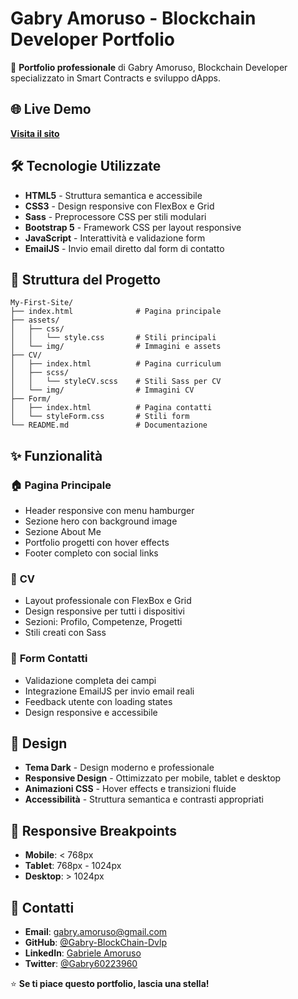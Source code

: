 # Gabry Amoruso - Blockchain Developer Portfolio

🚀 **Portfolio professionale** di Gabry Amoruso, Blockchain Developer specializzato in Smart Contracts e sviluppo dApps.

## 🌐 Live Demo

[**Visita il sito**](https://gabry-blockchain-dvlp.github.io/My-First-Site/)

## 🛠️ Tecnologie Utilizzate

- **HTML5** - Struttura semantica e accessibile
- **CSS3** - Design responsive con FlexBox e Grid
- **Sass** - Preprocessore CSS per stili modulari
- **Bootstrap 5** - Framework CSS per layout responsive
- **JavaScript** - Interattività e validazione form
- **EmailJS** - Invio email diretto dal form di contatto

## 📁 Struttura del Progetto

```
My-First-Site/
├── index.html              # Pagina principale
├── assets/
│   ├── css/
│   │   └── style.css       # Stili principali
│   └── img/                # Immagini e assets
├── CV/
│   ├── index.html          # Pagina curriculum
│   ├── scss/
│   │   └── styleCV.scss    # Stili Sass per CV
│   └── img/                # Immagini CV
├── Form/
│   ├── index.html          # Pagina contatti
│   └── styleForm.css       # Stili form
└── README.md               # Documentazione
```

## ✨ Funzionalità

### 🏠 **Pagina Principale**
- Header responsive con menu hamburger
- Sezione hero con background image
- Sezione About Me
- Portfolio progetti con hover effects
- Footer completo con social links

### 📄 **CV**
- Layout professionale con FlexBox e Grid
- Design responsive per tutti i dispositivi
- Sezioni: Profilo, Competenze, Progetti
- Stili creati con Sass

### 📧 **Form Contatti**
- Validazione completa dei campi
- Integrazione EmailJS per invio email reali
- Feedback utente con loading states
- Design responsive e accessibile

## 🎨 Design

- **Tema Dark** - Design moderno e professionale
- **Responsive Design** - Ottimizzato per mobile, tablet e desktop
- **Animazioni CSS** - Hover effects e transizioni fluide
- **Accessibilità** - Struttura semantica e contrasti appropriati

## 📱 Responsive Breakpoints

- **Mobile**: < 768px
- **Tablet**: 768px - 1024px
- **Desktop**: > 1024px

## 📧 Contatti

- **Email**: gabry.amoruso@gmail.com
- **GitHub**: [@Gabry-BlockChain-Dvlp](https://github.com/Gabry-BlockChain-Dvlp)
- **LinkedIn**: [Gabriele Amoruso](https://www.linkedin.com/in/gabriele-amoruso-7b73781ab/)
- **Twitter**: [@Gabry60223960](https://x.com/Gabry60223960)

⭐ **Se ti piace questo portfolio, lascia una stella!**
